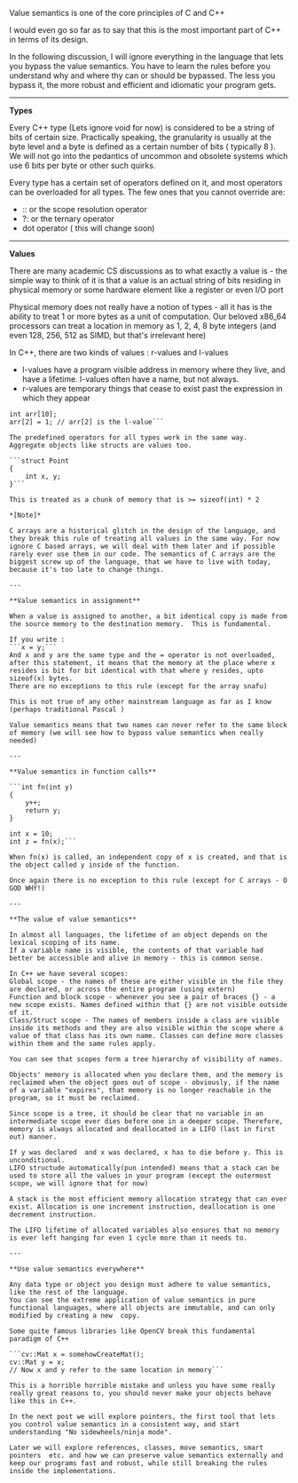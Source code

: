 Value semantics is one of the core principles of C and C++ 

I would even go so far as to say that this is the most important part of C++ in terms of its design.

In the following discussion, I will ignore everything in the language that lets you bypass the value semantics. You have to learn the rules before you understand why and where thy can or should be bypassed. The less you bypass it, the more robust and efficient and idiomatic your program gets. 

---

**Types**

Every C++ type (Lets ignore void for now) is considered to be a string of bits of certain size.
Practically speaking, the granularity is usually at the byte level and a byte is defined as a certain number of bits ( typically 8 ). We will not go into the pedantics of uncommon and obsolete systems which use 6 bits per byte or other such quirks.

Every type has a certain set of operators defined on it, and most operators can be overloaded for all types. 
The few ones that you cannot override are:

- :: or the scope resolution operator
- ?: or the ternary operator
- dot operator ( this will change soon)

---

**Values** 

There are many academic CS discussions as to what exactly a value is - the simple way to think of it is that a value is an actual string of bits residing in physical memory or some hardware element like a register or even I/O port

Physical memory does not really have a notion of types - all it has is the ability to treat 1 or more bytes as a unit of computation. Our beloved x86_64 processors can treat a location in memory as 1, 2, 4, 8 byte integers (and even 128, 256, 512 as SIMD, but that's irrelevant here) 

In C++, there are two kinds of values : r-values and l-values

- l-values have a program visible address in memory where they live, and have a lifetime. l-values often have a name, but not always.
- r-values are temporary things that cease to exist past the expression in which they appear

```int x = 10; // x is l-value, 10 is r-value
int arr[10];
arr[2] = 1; // arr[2] is the l-value```

The predefined operators for all types work in the same way.
Aggregate objects like structs are values too.

```struct Point
{
    int x, y;
}```

This is treated as a chunk of memory that is >= sizeof(int) * 2

*[Note]*

C arrays are a historical glitch in the design of the language, and they break this rule of treating all values in the same way. For now ignore C based arrays, we will deal with them later and if possible rarely ever use them in our code. The semantics of C arrays are the biggest screw up of the language, that we have to live with today, because it's too late to change things. 

---

**Value semantics in assignment**

When a value is assigned to another, a bit identical copy is made from the source memory to the destination memory.  This is fundamental.

If you write :
```x = y;```
And x and y are the same type and the = operator is not overloaded, after this statement, it means that the memory at the place where x resides is bit for bit identical with that where y resides, upto sizeof(x) bytes.
There are no exceptions to this rule (except for the array snafu)

This is not true of any other mainstream language as far as I know (perhaps traditional Pascal )

Value semantics means that two names can never refer to the same block of memory (we will see how to bypass value semantics when really needed)

---

**Value semantics in function calls**

```int fn(int y)
{ 
    y++;
    return y; 
}

int x = 10;
int z = fn(x);```

When fn(x) is called, an independent copy of x is created, and that is the object called y inside of the function.

Once again there is no exception to this rule (except for C arrays - O GOD WHY!)

---

**The value of value semantics**

In almost all languages, the lifetime of an object depends on the lexical scoping of its name.
If a variable name is visible, the contents of that variable had better be accessible and alive in memory - this is common sense.

In C++ we have several scopes:
Global scope - the names of these are either visible in the file they are declared, or across the entire program (using extern)
Function and block scope - whenever you see a pair of braces {} - a new scope exists. Names defined within that {} are not visible outside of it.
Class/Struct scope - The names of members inside a class are visible inside its methods and they are also visible within the scope where a value of that class has its own name. Classes can define more classes within them and the same rules apply.

You can see that scopes form a tree hierarchy of visibility of names. 

Objects' memory is allocated when you declare them, and the memory is reclaimed when the object goes out of scope - obviously, if the name of a variable "expires", that memory is no longer reachable in the program, so it must be reclaimed.

Since scope is a tree, it should be clear that no variable in an intermediate scope ever dies before one in a deeper scope. Therefore, memory is always allocated and deallocated in a LIFO (last in first out) manner.

If y was declared  and x was declared, x has to die before y. This is unconditional.
LIFO structude automatically(pun intended) means that a stack can be used to store all the values in your program (except the outermost scope, we will ignore that for now)

A stack is the most efficient memory allocation strategy that can ever exist. Allocation is one increment instruction, deallocation is one decrement instruction. 

The LIFO lifetime of allocated variables also ensures that no memory is ever left hanging for even 1 cycle more than it needs to.

---

**Use value semantics everywhere**

Any data type or object you design must adhere to value semantics, like the rest of the language. 
You can see the extreme application of value semantics in pure functional languages, where all objects are immutable, and can only modified by creating a new  copy.

Some quite famous libraries like OpenCV break this fundamental paradigm of C++ 

```cv::Mat x = somehowCreateMat();
cv::Mat y = x;
// Now x and y refer to the same location in memory```

This is a horrible horrible mistake and unless you have some really really great reasons to, you should never make your objects behave like this in C++.

In the next post we will explore pointers, the first tool that lets you control value semantics in a consistent way, and start understanding "No sidewheels/ninja mode".

Later we will explore references, classes, move semantics, smart pointers  etc. and how we can preserve value semantics externally and keep our programs fast and robust, while still breaking the rules inside the implementations.

